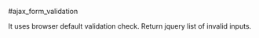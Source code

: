 #ajax_form_validation

It uses browser default validation check.
Return jquery list of invalid inputs.
